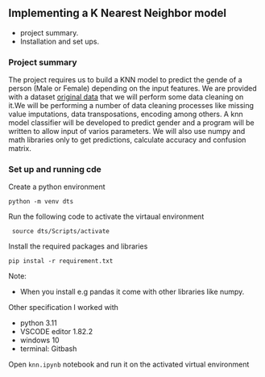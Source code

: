 ## Implementing a  K Nearest Neighbor model

- project summary.
- Installation and set ups.


### Project summary
The project requires us to build a KNN model to predict the gende of a person (Male or Female) depending on the input features.
We are provided with a dataset [original data](Data1P_05_105_06_106.xlsx) that we will perform some data cleaning on it.We will be performing a number of data cleaning processes like missing value imputations, data transposations, encoding among others.
A knn model classifier will be developed to predict gender and a program will be written to allow input of varios parameters.
We will also use numpy and math libraries only to get predictions, calculate accuracy and confusion matrix.

### Set up and running cde 

Create a python environment 
```
python -m venv dts
```
Run the following code to activate the virtaual environment
```
 source dts/Scripts/activate

```
Install the required packages and libraries
```
pip instal -r requirement.txt

```

Note:
- When you install e.g pandas it come with other libraries like numpy.

Other specification I worked with
- python 3.11
- VSCODE editor 1.82.2
- windows 10
- terminal: Gitbash


Open `knn.ipynb` notebook and run it on the activated virtual environment
